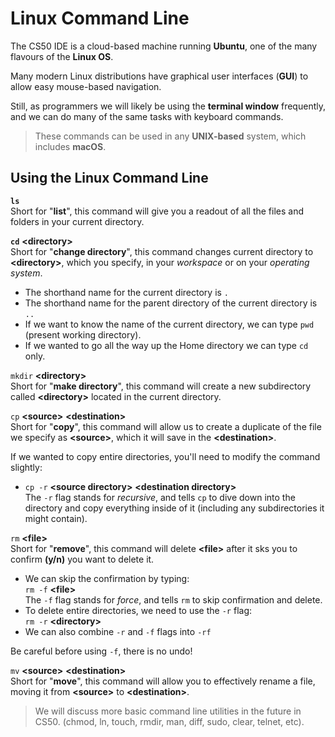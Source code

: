 # Linux Command Line

The CS50 IDE is a cloud-based machine running **Ubuntu**, one of the many flavours of the **Linux OS**.

Many modern Linux distributions have graphical user interfaces (**GUI**) to allow easy mouse-based navigation.

Still, as programmers we will likely be using the **terminal window** frequently, and we can do many of the same tasks with keyboard commands.

> These commands can be used in any **UNIX-based** system, which includes **macOS**.

## Using the Linux Command Line

**`ls`**<br>
Short for "**list**", this command will give you a readout of all the files and folders in your current directory.

**`cd`** **\<directory>**<br>
Short for "**change directory**", this command changes current directory to **\<directory>**, which you specify, in your *workspace* or on your *operating system*.
- The shorthand name for the current directory is `.`
- The shorthand name for the parent directory of the current directory is `..`
- If we want to know the name of the current directory, we can type `pwd` (present working directory).
- If we wanted to go all the way up the Home directory we can type `cd` only.

`mkdir` **\<directory>**<br>
Short for "**make directory**", this command will create a new subdirectory called **\<directory>** located in the current directory.

`cp` **\<source>** **\<destination>**<br> Short for "**copy**", this command will allow us to create a duplicate of the file we specify as **\<source>**, which it will save in the **\<destination>**.

If we wanted to copy entire directories, you'll need to modify the command slightly:
- `cp -r` **\<source directory>** **\<destination directory>**<br> 
The `-r` flag stands for *recursive*, and tells `cp` to dive down into the directory and copy everything inside of it (including any subdirectories it might contain).

`rm` **\<file>**<br>
Short for "**remove**", this command will delete **\<file>** after it sks you to confirm **(y/n)** you want to delete it.

- We can skip the confirmation by typing:<br> `rm -f` **\<file>**<br>
The `-f` flag stands for *force*, and tells `rm` to skip confirmation and delete.
- To delete entire directories, we need to use the `-r` flag:<br>
`rm -r` **\<directory>**
- We can also combine `-r` and `-f` flags into `-rf`

Be careful before using `-f`, there is no undo!

`mv` **\<source>** **\<destination>**<br>
Short for "**move**", this command will allow you to effectively rename a file, moving it from **\<source>** to **\<destination>**.

>We will discuss more basic command line utilities in the future in CS50. (chmod, ln, touch, rmdir, man, diff, sudo, clear, telnet, etc).
